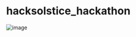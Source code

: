# hacksolstice_hackathon

![image](https://user-images.githubusercontent.com/74565079/235303063-b494ee0e-321f-4c44-bcab-4659c9a3cf97.png)
